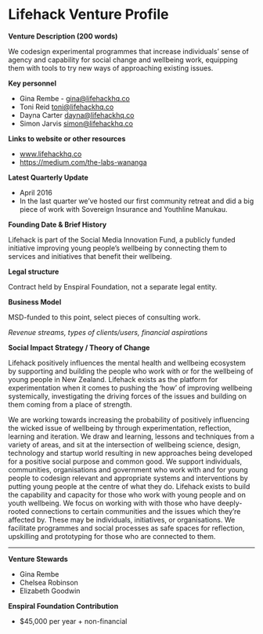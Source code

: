 # Lifehack Venture Profile

**Venture Description (200 words)**

We codesign experimental programmes that increase individuals’ sense of agency and capability for social change and wellbeing work, equipping them with tools to try new ways of approaching existing issues.

**Key personnel**

* Gina Rembe - gina@lifehackhq.co
* Toni Reid toni@lifehackhq.co
* Dayna Carter dayna@lifehackhq.co
* Simon Jarvis simon@lifehackhq.co

**Links to website or other resources**

* www.lifehackhq.co
* https://medium.com/the-labs-wananga

**Latest Quarterly Update**

* April 2016 
* In the last quarter we’ve hosted our first community retreat and did a big piece of work with Sovereign Insurance and Youthline Manukau. 

**Founding Date & Brief History**

Lifehack is part of the Social Media Innovation Fund, a publicly funded initiative improving young people’s wellbeing by connecting them to services and initiatives that benefit their wellbeing. 

**Legal structure**

Contract held by Enspiral Foundation, not a separate legal entity.

**Business Model**

MSD-funded to this point, select pieces of consulting work.

*Revenue streams, types of clients/users, financial aspirations*

**Social Impact Strategy / Theory of Change**

Lifehack positively influences the mental health and wellbeing ecosystem by supporting and building the people who work with or for the wellbeing of young people in New Zealand.
Lifehack exists as the platform for experimentation when it comes to pushing the ‘how’ of improving wellbeing systemically, investigating the driving forces of the issues and building on them coming from a place of strength. 

We are working towards increasing the probability of positively influencing the wicked issue of wellbeing by through experimentation, reflection, learning and iteration. 
We draw and learning, lessons and techniques from a variety of areas, and sit at the intersection of wellbeing science, design, technology and startup world resulting in new approaches being developed for a positive social purpose and common good.
We support individuals, communities, organisations and government who work with and for young people to codesign relevant and appropriate systems and interventions by putting young people at the centre of what they do. Lifehack exists to build the capability and capacity for those who work with young people and on youth wellbeing. We focus on working with with those who have deeply-rooted connections to certain communities and the issues which they’re affected by. These may be individuals, initiatives, or organisations. We facilitate programmes and social processes as safe spaces for reflection, upskilling and prototyping for those who are connected to them. 

---

**Venture Stewards** 

* Gina Rembe
* Chelsea Robinson
* Elizabeth Goodwin


**Enspiral Foundation Contribution**

* $45,000 per year + non-financial

